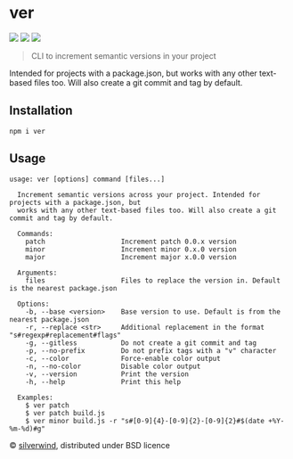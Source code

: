 # ver
[![](https://img.shields.io/npm/v/ver.svg?style=flat)](https://www.npmjs.org/package/ver) [![](https://img.shields.io/npm/dm/ver.svg)](https://www.npmjs.org/package/ver) [![](https://api.travis-ci.org/silverwind/ver.svg?style=flat)](https://travis-ci.org/silverwind/ver)

> CLI to increment semantic versions in your project

Intended for projects with a package.json, but works with any other text-based files too. Will also create a git commit and tag by default.

## Installation
```
npm i ver
```

## Usage
```
usage: ver [options] command [files...]

  Increment semantic versions across your project. Intended for projects with a package.json, but
  works with any other text-based files too. Will also create a git commit and tag by default.

  Commands:
    patch                   Increment patch 0.0.x version
    minor                   Increment minor 0.x.0 version
    major                   Increment major x.0.0 version

  Arguments:
    files                   Files to replace the version in. Default is the nearest package.json

  Options:
    -b, --base <version>    Base version to use. Default is from the nearest package.json
    -r, --replace <str>     Additional replacement in the format "s#regexp#replacement#flags"
    -g, --gitless           Do not create a git commit and tag
    -p, --no-prefix         Do not prefix tags with a "v" character
    -c, --color             Force-enable color output
    -n, --no-color          Disable color output
    -v, --version           Print the version
    -h, --help              Print this help

  Examples:
    $ ver patch
    $ ver patch build.js
    $ ver minor build.js -r "s#[0-9]{4}-[0-9]{2}-[0-9]{2}#$(date +%Y-%m-%d)#g"
```

© [silverwind](https://github.com/silverwind), distributed under BSD licence
